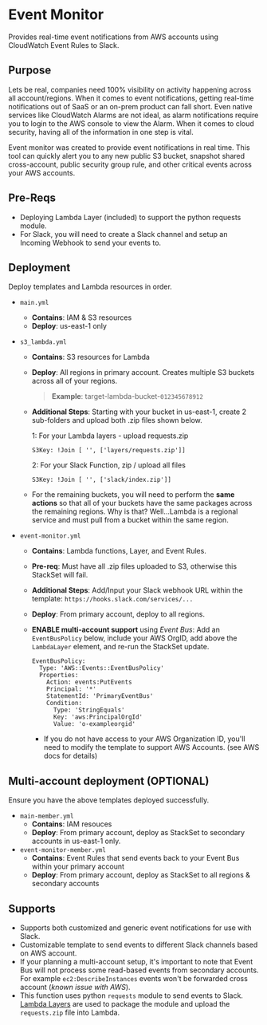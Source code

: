# Event Monitor
Provides real-time event notifications from AWS accounts using CloudWatch Event Rules to Slack.

## Purpose

Lets be real, companies need 100% visibility on activity happening across all account/regions. When it comes to event notifications, getting real-time notifications out of SaaS or an on-prem product can fall short. Even native services like CloudWatch Alarms are not ideal, as alarm notifications require you to login to the AWS console to view the Alarm. When it comes to cloud security, having all of the information in one step is vital.

Event monitor was created to provide event notifications in real time. This tool can quickly alert you to any new public S3 bucket, snapshot shared cross-account, public security group rule, and other critical events across your AWS accounts.

## Pre-Reqs

* Deploying Lambda Layer (included) to support the python requests module.
* For Slack, you will need to create a Slack channel and setup an Incoming Webhook to send your events to.


## Deployment

Deploy templates and Lambda resources in order.

* `main.yml`
  - **Contains**: IAM & S3 resources
  - **Deploy**: us-east-1 only 
* `s3_lambda.yml`
  - **Contains**: S3 resources for Lambda
  - **Deploy**: All regions in primary account. Creates multiple S3 buckets across all of your regions.

     > **Example**: target-lambda-bucket-`012345678912`

  * **Additional Steps**: Starting with your bucket in us-east-1, create 2 sub-folders and upload both .zip files shown below. 

      1: For your Lambda layers - upload requests.zip
       ```
       S3Key: !Join [ '', ['layers/requests.zip']]
       ``` 

      2: For your Slack Function, zip / upload all files
       ```
       S3Key: !Join [ '', ['slack/index.zip']]
       ```
  * For the remaining buckets, you will need to perform the **same actions** so that all of your buckets have the same packages across the remaining regions. Why is that? Well...Lambda is a regional service and must pull from a bucket within the same region.
* `event-monitor.yml`
  - **Contains**: Lambda functions, Layer, and Event Rules.
  - **Pre-req**: Must have all .zip files uploaded to S3, otherwise this StackSet will fail.
  - **Additional Steps**: Add/Input your Slack webhook URL within the template: `https://hooks.slack.com/services/...`
  - **Deploy**: From primary account, deploy to all regions.
  - **ENABLE multi-account support** using *Event Bus*: Add an `EventBusPolicy` below, include your AWS OrgID, add above the `LambdaLayer` element, and re-run the StackSet update. 
    ```  
    EventBusPolicy:
      Type: 'AWS::Events::EventBusPolicy'
      Properties:
        Action: events:PutEvents
        Principal: '*'
        StatementId: 'PrimaryEventBus'
        Condition:
          Type: 'StringEquals'
          Key: 'aws:PrincipalOrgId'
          Value: 'o-exampleorgid'
    ```

    - If you do not have access to your AWS Organization ID, you'll need to modify the template to support AWS Accounts. (see AWS docs for details)

## Multi-account deployment (**OPTIONAL**)

Ensure you have the above templates deployed successfully.

* `main-member.yml`
  - **Contains**: IAM resouces
  - **Deploy**: From primary account, deploy as StackSet to secondary accounts in us-east-1 only.
* `event-monitor-member.yml` 
  - **Contains**: Event Rules that send events back to your Event Bus within your primary account
  - **Deploy**: From primary account, deploy as StackSet to all regions & secondary accounts 


## Supports

* Supports both customized and generic event notifications for use with Slack.
* Customizable template to send events to different Slack channels based on AWS account.
* If your planning a multi-account setup, it's important to note that Event Bus will not process some read-based events from secondary accounts. For example `ec2:DescribeInstances` events won't be forwarded cross account (*known issue with AWS*). 
* This function uses python `requests` module to send events to Slack. [Lambda Layers](https://docs.aws.amazon.com/lambda/latest/dg/configuration-layers.html#configuration-layers-path) are used to package the module and upload the `requests.zip` file into Lambda.
